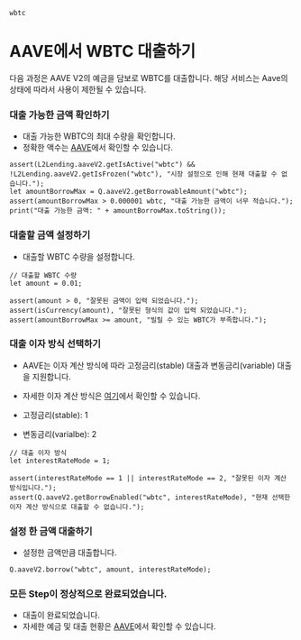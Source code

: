 ```meta-Currency
wbtc
```

# AAVE에서 WBTC 대출하기

다음 과정은 AAVE V2의 예금을 담보로 WBTC를 대출합니다. 해당 서비스는 Aave의 상태에 따라서 사용이 제한될 수 있습니다.

### 대출 가능한 금액 확인하기

- 대출 가능한 WBTC의 최대 수량을 확인합니다.
- 정확한 액수는 [AAVE](https://app.aave.com/#/dashboard)에서 확인할 수 있습니다.

```output-Dynamic
assert(L2Lending.aaveV2.getIsActive("wbtc") && !L2Lending.aaveV2.getIsFrozen("wbtc"), "시장 설정으로 인해 현재 대출할 수 없습니다.");
let amountBorrowMax = Q.aaveV2.getBorrowableAmount("wbtc");
assert(amountBorrowMax > 0.000001 wbtc, "대출 가능한 금액이 너무 적습니다.");
print("대출 가능한 금액: " + amountBorrowMax.toString());
```

### 대출할 금액 설정하기

- 대출할 WBTC 수량을 설정합니다.

```input WBTC
// 대출할 WBTC 수량
let amount = 0.01;
```

```input-Verify
assert(amount > 0, "잘못된 금액이 입력 되었습니다.");
assert(isCurrency(amount), "잘못된 형식의 값이 입력 되었습니다.");
assert(amountBorrowMax >= amount, "빌릴 수 있는 WBTC가 부족합니다.");
```

### 대출 이자 방식 선택하기

- AAVE는 이자 계산 방식에 따라 고정금리(stable) 대출과 변동금리(variable) 대출을 지원합니다.
- 자세한 이자 계산 방식은 [여기](https://docs.aave.com/faq/borrowing#what-is-the-difference-between-stable-and-variable-rate)에서 확인할 수 있습니다.

- 고정금리(stable): 1
- 변동금리(varialbe): 2

```input
// 대출 이자 방식
let interestRateMode = 1;
```

```input-Verify
assert(interestRateMode == 1 || interestRateMode == 2, "잘못된 이자 계산 방식입니다.");
assert(Q.aaveV2.getBorrowEnabled("wbtc", interestRateMode), "현재 선택한 이자 계산 방식으로 대출할 수 없습니다.");
```

### 설정 한 금액 대출하기

- 설정한 금액만큼 대출합니다.

```taster
Q.aaveV2.borrow("wbtc", amount, interestRateMode);
```

### 모든 Step이 정상적으로 완료되었습니다.

- 대출이 완료되었습니다.
- 자세한 예금 및 대출 현황은 [AAVE](https://app.aave.com/#/dashboard)에서 확인할 수 있습니다.
